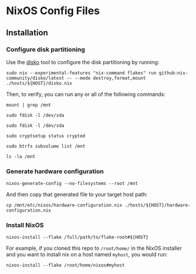 # NixOS Config Files

## Installation

### Configure disk partitioning

Use the [disko](https://github.com/nix-community/disko/blob/master/docs/quickstart.md) tool to configure the disk
partitioning by running:

```{bash}
sudo nix --experimental-features "nix-command flakes" run github:nix-community/disko/latest -- --mode destroy,format,mount ./hosts/${HOST}/disko.nix
```

Then, to verify, you can run any or all of the following commands:

```{bash}
mount | grep /mnt
```

```{bash}
sudo fdisk -l /dev/sda
```

```{bash}
sudo fdisk -l /dev/sda
```

```{bash}
sudo cryptsetup status crypted
```

```{bash}
sudo btrfs subvolume list /mnt
```

```{bash}
ls -la /mnt
```

### Generate hardware configuration

```{bash}
nixos-generate-config --no-filesystems --root /mnt
```

And then copy that generated file to your target host path:

```{bash}
cp /mnt/etc/nixos/hardware-configuration.nix ./hosts/${HOST}/hardware-configuration.nix
```

### Install NixOS

```{bash}
nixos-install --flake /full/path/to/flake-root#${HOST}
```

For example, if you cloned this repo to `/root/home/` in the NixOS installer and you want to install nix on a host
named `myhost`, you would run:

```{bash}
nixos-install --flake /root/home/nixos#myhost
```

